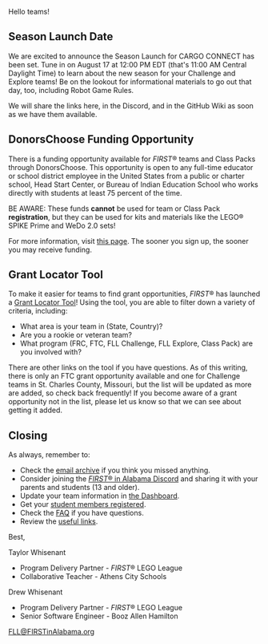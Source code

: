 Hello teams!

## Season Launch Date

We are excited to announce the Season Launch for CARGO CONNECT has been set. Tune in on August 17 at 12:00 PM EDT (that's 11:00 AM Central Daylight Time) to learn about the new season for your Challenge and Explore teams! Be on the lookout for informational materials to go out that day, too, including Robot Game Rules.

We will share the links here, in the Discord, and in the GitHub Wiki as soon as we have them available.


## DonorsChoose Funding Opportunity

There is a funding opportunity available for *FIRST*&reg; teams and Class Packs through DonorsChoose. This opportunity is open to any full-time educator or school district employee in the United States from a public or charter school, Head Start Center, or Bureau of Indian Education School who works directly with students at least 75 percent of the time.

BE AWARE: These funds **cannot** be used for team or Class Pack **registration**, but they can be used for kits and materials like the LEGO&reg; SPIKE Prime and WeDo 2.0 sets!

For more information, visit [this page](https://info.firstinspires.org/newscorp-donorschoose-school-engagement). The sooner you sign up, the sooner you may receive funding.


## Grant Locator Tool

To make it easier for teams to find grant opportunities, *FIRST*&reg; has launched a [Grant Locator Tool](https://www.firstinspires.org/robotics/team-grants)! Using the tool, you are able to filter down a variety of criteria, including:
- What area is your team in (State, Country)?
- Are you a rookie or veteran team?
- What program (FRC, FTC, FLL Challenge, FLL Explore, Class Pack) are you involved with?

There are other links on the tool if you have questions. As of this writing, there is only an FTC grant opportunity available and one for Challenge teams in St. Charles County, Missouri, but the list will be updated as more are added, so check back frequently! If you become aware of a grant opportunity not in the list, please let us know so that we can see about getting it added.


## Closing

As always, remember to:
- Check the [email archive](https://github.com/drewwhis/alabama-first-lego-league/tree/main/2021-2022/email-blasts) if you think you missed anything.
- Consider joining the [*FIRST*&reg; in Alabama Discord](http://discord.gg/7eyJvm3) and sharing it with your parents and students (13 and older).
- Update your team information in [the Dashboard](https://my.firstinspires.org/Dashboard/).
- Get your [student members registered](https://www.firstinspires.org/resource-library/youth-registration-system).
- Check the [FAQ](https://github.com/drewwhis/alabama-first-lego-league/wiki/Frequently-Asked-Questions) if you have questions.
- Review the [useful links](https://github.com/drewwhis/alabama-first-lego-league/wiki/Useful-Links).

Best,

Taylor Whisenant
- Program Delivery Partner - *FIRST*&reg; LEGO League
- Collaborative Teacher - Athens City Schools

Drew Whisenant
- Program Delivery Partner - *FIRST*&reg; LEGO League
- Senior Software Engineer - Booz Allen Hamilton

FLL@FIRSTinAlabama.org